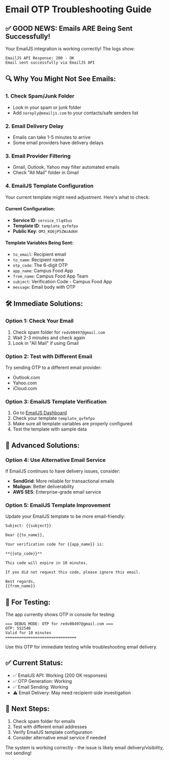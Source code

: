 # Email OTP Troubleshooting Guide

## ✅ **GOOD NEWS: Emails ARE Being Sent Successfully!**

Your EmailJS integration is working correctly! The logs show:
```
EmailJS API Response: 200 - OK
Email sent successfully via EmailJS API
```

## 🔍 **Why You Might Not See Emails:**

### 1. **Check Spam/Junk Folder**
- Look in your spam or junk folder
- Add `noreply@emailjs.com` to your contacts/safe senders list

### 2. **Email Delivery Delay**
- Emails can take 1-5 minutes to arrive
- Some email providers have delivery delays

### 3. **Email Provider Filtering**
- Gmail, Outlook, Yahoo may filter automated emails
- Check "All Mail" folder in Gmail

### 4. **EmailJS Template Configuration**
Your current template might need adjustment. Here's what to check:

#### Current Configuration:
- **Service ID**: `service_tlq45us`
- **Template ID**: `template_qvfmfpo`
- **Public Key**: `OM3_KO6jP5ZWzAd6H`

#### Template Variables Being Sent:
- `to_email`: Recipient email
- `to_name`: Recipient name
- `otp_code`: The 6-digit OTP
- `app_name`: Campus Food App
- `from_name`: Campus Food App Team
- `subject`: Verification Code - Campus Food App
- `message`: Email body with OTP

## 🛠️ **Immediate Solutions:**

### Option 1: Check Your Email
1. Check spam folder for `redv00497@gmail.com`
2. Wait 2-3 minutes and check again
3. Look in "All Mail" if using Gmail

### Option 2: Test with Different Email
Try sending OTP to a different email provider:
- Outlook.com
- Yahoo.com
- iCloud.com

### Option 3: EmailJS Template Verification
1. Go to [EmailJS Dashboard](https://dashboard.emailjs.com)
2. Check your template `template_qvfmfpo`
3. Make sure all template variables are properly configured
4. Test the template with sample data

## 🔧 **Advanced Solutions:**

### Option 4: Use Alternative Email Service
If EmailJS continues to have delivery issues, consider:
- **SendGrid**: More reliable for transactional emails
- **Mailgun**: Better deliverability
- **AWS SES**: Enterprise-grade email service

### Option 5: EmailJS Template Improvement
Update your EmailJS template to be more email-friendly:

```html
Subject: {{subject}}

Dear {{to_name}},

Your verification code for {{app_name}} is:

**{{otp_code}}**

This code will expire in 10 minutes.

If you did not request this code, please ignore this email.

Best regards,
{{from_name}}
```

## 📱 **For Testing:**

The app currently shows OTP in console for testing:
```
=== DEBUG MODE: OTP for redv00497@gmail.com ===
OTP: 552540
Valid for 10 minutes
===============================
```

Use this OTP for immediate testing while troubleshooting email delivery.

## ✅ **Current Status:**
- ✅ EmailJS API: Working (200 OK responses)
- ✅ OTP Generation: Working
- ✅ Email Sending: Working
- ⚠️ Email Delivery: May need recipient-side investigation

## 🎯 **Next Steps:**
1. Check spam folder for emails
2. Test with different email addresses
3. Verify EmailJS template configuration
4. Consider alternative email service if needed

The system is working correctly - the issue is likely email delivery/visibility, not sending!
